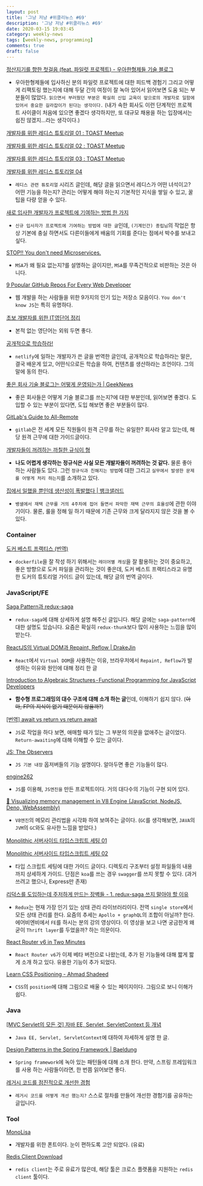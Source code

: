 ```yaml
---
layout: post
title: '그냥 저냥 #위클리뉴스 #69'
description: '그냥 저냥 #위클리뉴스 #69'
date: 2020-03-15 19:03:45
category: weekly-news
tags: [weekly-news, programming]
comments: true
draft: false
---
```


[정산지기를 향한 첫걸음 (feat. 파일럿 프로젝트) - 우아한형제들 기술 블로그](https://woowabros.github.io/experience/2020/03/02/pilot-project-wbluke.html)

- 우아한형제들에 입사하신 분의 파일럿 프로젝트에 대한 피드백 경험기 그리고 어떻게 리팩토링 했는지에 대해 두달 간의 여정이 잘 녹아 있어서 읽어보면 도움 되는 부분들이 많았다. `읽으면서 부러웠던 부분은 확실히 신입 교육이 앞으로의 개발자로 일함에 있어서 중요한 길라잡이가 된다는 생각이다.` (내가 속한 회사도 이런 단계적인 프로젝트 사이클이 처음에 있으면 좋겠다 생각하지만, 또 대규모 채용을 하는 입장에서는 쉽진 않겠지...라는 생각이다.)

[개발자를 위한 레디스 튜토리얼 01 : TOAST Meetup](https://meetup.toast.com/posts/224)

[개발자를 위한 레디스 튜토리얼 02 : TOAST Meetup](https://meetup.toast.com/posts/225)

[개발자를 위한 레디스 튜토리얼 03 : TOAST Meetup](https://meetup.toast.com/posts/226)

[개발자를 위한 레디스 튜토리얼 04](https://medium.com/garimoo/%EA%B0%9C%EB%B0%9C%EC%9E%90%EB%A5%BC-%EC%9C%84%ED%95%9C-%EB%A0%88%EB%94%94%EC%8A%A4-%ED%8A%9C%ED%86%A0%EB%A6%AC%EC%96%BC-04-17256c55493d)

- `레디스 관련 튜토리얼` 시리즈 글인데, 해당 글을 읽으면서 레디스가 어떤 녀석이고? 어떤 기능을 하는지? 관리는 어떻게 해야 하는지 기본적인 지식을 쌓일 수 있고, 꿀팁을 다량 얻을 수 있다.

[새로 입사한 개발자가 프로젝트에 기여하는 방법 한 가지](https://helloworld.kurly.com/blog/fix-style-with-command/)

- `신규 입사자가 프로젝트에 기여하는 방법에 대한 글`인데, `(기계인간) 종립님`의 작업은 항상 기본에 충실 하면서도 다른이들에게 배움의 기회를 준다는 점에서 박수를 보내고 싶다.

[STOP!! You don't need Microservices.](https://medium.com/swlh/stop-you-dont-need-microservices-dc732d70b3e0)

- `MSA`가 왜 필요 없는지?를 설명하는 글이지만, `MSA`를 무족건적으로 비판하는 것은 아니다.

[9 Popular GitHub Repos For Every Web Developer](https://medium.com/better-programming/9-popular-github-repos-for-every-web-developer-6826582291bc)

- 웹 개발을 하는 사람들을 위한 9가지의 인기 있는 저장소 모음이다. `You don't know JS`는 특히 유명하다.

[초보 개발자를 위한 IT영단어 정리](https://brunch.co.kr/@hopeless/8)

- 본적 없는 영단어는 외워 두면 좋다.

[공개적으로 학습하라!](https://velog.io/@kwanwooi/%EA%B3%B5%EA%B0%9C%EC%A0%81%EC%9C%BC%EB%A1%9C-%ED%95%99%EC%8A%B5%ED%95%98%EB%9D%BC)

- `netlify`에 일하는 개발자가 쓴 글을 번역한 글인데, 공개적으로 학습하라는 말은, 결국 배운게 있고, 어떤식으로든 학습을 하여, 컨텐츠를 생산하라는 조언이다. 그의 말에 동의 한다.

[좋은 회사 기술 블로그는 어떻게 운영되는가 | GeekNews](https://news.hada.io/topic?id=1698)

- 좋은 회사들은 어떻게 기술 블로그를 쓰는지?에 대한 부분인데, 읽어보면 좋겠다. 도입할 수 있는 부분이 있다면, 도입 해보면 좋은 부분들이 많다.

[GitLab's Guide to All-Remote](https://about.gitlab.com/company/culture/all-remote/guide/)

- `gitlab`은 전 세계 모든 직원들이 원격 근무를 하는 유일한? 회사라 알고 있는데, 해당 원격 근무에 대한 가이드글이다.

[개발자들이 꺼려하는 까칠한 규식이 형](https://helloworld.kurly.com/blog/reg-exp-01/)

- **나도 어렵게 생각하는 정규식은 사실 모든 개발자들이 꺼려하는 것 같다.** 물론 좋아하는 사람들도 있다. 그런 `정규식과 친해지는 방법`에 대한 그리고 `실무에서 발생한 문제를 어떻게 처리 하는지`를 소개하고 있다.

[집에서 일했을 뿐인데 생산성이 폭발했다 | 뱅크샐러드](https://blog.banksalad.com/tech/work-from-home/)

- `뱅샐에서 재택 근무를 거의 4주차에 접어 들면서 파악한 재택 근무의 효율성`에 관한 이야기이다. 물론, 룰을 정해 일 하기 때문에 기존 근무와 크게 달라지지 않은 것을 볼 수 있다.

### Container

[도커 베스트 프랙티스 (번역)](<[https://changhoi.github.io/posts/docker/Docker-best-practices/?fbclid=IwAR2B_RTWHNRtAVoKZsajV8sdqSLeGmsiepVOymPnIEOCOT3ufmT6zXgjsmA](https://changhoi.github.io/posts/docker/Docker-best-practices/?fbclid=IwAR2B_RTWHNRtAVoKZsajV8sdqSLeGmsiepVOymPnIEOCOT3ufmT6zXgjsmA)>)

- `dockerfile`을 잘 작성 하기 위해서는 `레이어별 캐싱`을 잘 활용하는 것이 중요하고, 좋은 방향으로 도커 파일을 관리하는 것이 좋은데, 도커 베스트 프랙티스라고 유명한 도커의 튜토리얼 가이드 글이 있는데, 해당 글의 번역 글이다.

### JavaScript/FE

[Saga Pattern과 redux-saga](https://so-so.dev/pattern/saga-pattern-with-redux-saga/)

- `redux-saga`에 대해 상세하게 설명 해주신 글입니다. 해당 글에는 `saga-pattern`에 대한 설명도 있습니다. 요즘은 확실히 `redux-thunk`보다 많이 사용하는 느낌을 많이 받는다.

[ReactJS의 Virtual DOM과 Repaint, Reflow | DrakeJin](http://blog.drakejin.me/React-VirtualDOM-And-Repaint-Reflow/)

- `React`에서 `Virtual DOM`을 사용하는 이유, 브라우저에서 `Repaint, Reflow`가 발생하는 이유와 원인에 대해 정리 한 글

[Introduction to Algebraic Structures - Functional Programming for JavaScript Developers](https://levelup.gitconnected.com/introduction-to-algebraic-structures-functional-programming-for-javascript-developers-cdd627943a4d?fbclid=IwAR0bVrTQLhTlkbCzpCSNOksSXAsTouSb2hWZHMscHYAtTgjD0TCpRFovDac)

- **함수형 프로그래밍의 대수 구조에 대해 소개 하는 글**인데, 이해하기 쉽지 않다. (~~아마, FP의 지식이 없기 때문이지 않을까?~~)

[[번역] await vs return vs return await](https://perade.github.io/blog/await-vs-return-vs-return-await/)

- `JS`로 작업을 하다 보면, 애매할 때가 있는 그 부분의 의문을 없애주는 글이었다. `Return-awaiting`에 대해 이해할 수 있는 글이다.

[JS: The Observers](https://www.huskyhoochu.com/js-observers/)

- `JS 기본 내장` 옵저버들의 기능 설명이다. 알아두면 좋은 기능들이 많다.

[engine262](https://engine262.js.org/)

- `JS`를 이용해, `JS엔진을` 만든 프로젝트이다. 거의 대다수의 기능이 구현 되어 있다.

[🚀 Visualizing memory management in V8 Engine (JavaScript, NodeJS, Deno, WebAssembly)](https://dev.to/deepu105/visualizing-memory-management-in-v8-engine-javascript-nodejs-deno-webassembly-105p?fbclid=IwAR3uDvgc4dk0LKLVzWSscPvJkHIB8M3p6DpcE8qhl1YCQsFjxZaODG5eWbs)

- `V8엔진`의 메모리 관리법을 시각화 하여 보여주는 글이다. (`GC`를 생각해보면, `JAVA`의 `JVM`의 `GC`와도 유사한 느낌을 받았다.)

[Monolithic 서버사이드 타입스크립트 세팅 01](https://changhoi.github.io/posts/etc/serverside-typescript-setting-01/)

[Monolithic 서버사이드 타입스크립트 세팅 02](https://changhoi.github.io/posts/etc/serverside-typescript-setting-02/)

- 타입 스크립트 세팅에 대한 가이드 글이다. 디렉토리 구조부터 설정 파일들의 내용까지 상세하게 가이드. 단점은 `koa`를 쓰는 경우 `swagger`를 쓰지 못할 수 있다. (과거 쓰려고 했으나, Express만 존재)

[리덕스를 도입하는데 주저하게 만드는 장벽들 - 1. redux-saga 쓰지 말아야 할 이유](https://www.youtube.com/watch?v=1VNb_wmDiv8&fbclid=IwAR0nbcB5U8TBASKLFPtIIFEcHIwRQmxz3QcTgiU7e3HhEHPzv10aByqk2Ds)

- `Redux`는 현재 가장 인기 있는 상태 관리 라이브러리이다. 전역 `single store`에서 모든 상태 관리를 한다. 요즘의 추세는 `Apollo + graphQL`의 조합이 아닐까? 한다. 에어비엔비에서 `FE`를 하시는 분의 강의 영상이다. 이 영상을 보고 나면 궁금한게 왜 굳이 `Thrift layer`를 두었을까? 하는 의문이다.

[React Router v6 in Two Minutes](https://medium.com/better-programming/react-router-v6-in-two-minutes-a7a2963e2340)

- `React Router v6`가 이제 베타 버전으로 나왔는데, 추가 된 기능들에 대해 짧게 짧게 소개 하고 있다. 유용한 기능이 추가 되었다.

[Learn CSS Positioning - Ahmad Shadeed](https://ishadeed.com/article/learn-css-positioning/?fbclid=IwAR37s1ypx-e2bNJn9lg3IQcIMOKswX6S3XwuQp0PAFmvvHwsHp8TnxVfGsQ)

- `CSS`의 `position`에 대해 그림으로 배울 수 있는 페이지이다. 그림으로 보니 이해가 쉽다.

### Java

[[MVC Servlet의 모든 것] 자바 EE, Servlet, ServletContext 등 개념](https://jordy-torvalds.tistory.com/m/14)

- `Java EE, Servlet, ServletContext`에 대하여 자세하게 설명 한 글.

[Design Patterns in the Spring Framework | Baeldung](https://www.baeldung.com/spring-framework-design-patterns)

- `Spring framework`에 녹아 있는 패턴들에 대해 소개 한다. 만약, 스프링 프레임워크를 사용 하는 사람들이라면, 한 번쯤 읽어보면 좋다.

[레거시 코드를 점진적으로 개선한 경험](https://sogoagain.github.io/2020/03/08/%EB%A0%88%EA%B1%B0%EC%8B%9C-%EC%BD%94%EB%93%9C%EB%A5%BC-%EC%A0%90%EC%A7%84%EC%A0%81%EC%9C%BC%EB%A1%9C-%EA%B0%9C%EC%84%A0%ED%95%9C-%EA%B2%BD%ED%97%98/)

- `레거시 코드를 어떻게 개선 했는지?` 스스로 절차를 만들어 개선한 경험기를 공유하는 글입니다.

### Tool

[MonoLisa](https://monolisa.dev/)

- 개발자를 위한 폰트이다. 눈이 편하도록 고안 되었다. (유료)

[Redis Client Download](https://www.redily.app/download)

- `redis client`는 주로 유료가 많은데, 해당 툴은 크로스 플랫폼을 지원하는 `redis client` 툴이다.
